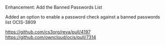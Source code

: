 Enhancement: Add the Banned Passwords List

Added an option to enable a password check against a banned passwords list OCIS-3809

https://github.com/cs3org/reva/pull/4197
https://github.com/owncloud/ocis/pull/7314
